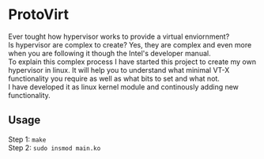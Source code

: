 # ProtoVirt
Ever tought how hypervisor works to provide a virtual enviornment?<br/>
Is hypervisor are complex to create? Yes, they are complex and even more when you are following it though the Intel's developer manual.<br>
To explain this complex process I have started this project to create my own hypervisor in linux. It will help you to understand what minimal VT-X functionality you require as well as what bits to set and what not. <br/>
I have developed it as linux kernel module and continously adding new functionality.

## Usage

Step 1: `make`
<br/>
Step 2: `sudo insmod main.ko`
